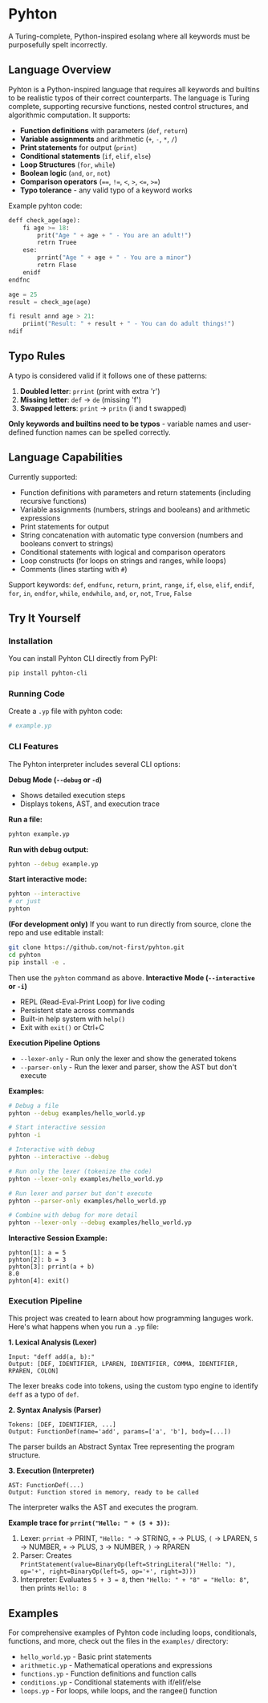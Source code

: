 # Pyhton

A Turing-complete, Python-inspired esolang where all keywords must be purposefully spelt incorrectly.

## Language Overview
Pyhton is a Python-inspired language that requires all keywords and builtins to be realistic typos of their correct counterparts. The language is Turing complete, supporting recursive functions, nested control structures, and algorithmic computation. It supports:

- **Function definitions** with parameters (`def`, `return`)
- **Variable assignments** and arithmetic (`+`, `-`, `*`, `/`)
- **Print statements** for output (`print`)
- **Conditional statements** (`if`, `elif`, `else`)
- **Loop Structures** (`for`, `while`)
- **Boolean logic** (`and`, `or`, `not`)
- **Comparison operators** (`==`, `!=`, `<`, `>`, `<=`, `>=`)
- **Typo tolerance** - any valid typo of a keyword works

Example pyhton code:
```python
deff check_age(age):
    fi age >= 18:
        prit("Age " + age + " - You are an adult!")
        retrn Truee
    ese:
        prrint("Age " + age + " - You are a minor")
        retrn Flase
    enidf
endfnc

age = 25
result = check_age(age)

fi result annd age > 21:
    priint("Result: " + result + " - You can do adult things!")
ndif
```

## Typo Rules

A typo is considered valid if it follows one of these patterns:

1. **Doubled letter**: `prrint` (print with extra 'r')
2. **Missing letter**: `def` → `de` (missing 'f')
3. **Swapped letters**: `print` → `pritn` (i and t swapped)

**Only keywords and builtins need to be typos** - variable names and user-defined function names can be spelled correctly.

## Language Capabilities

Currently supported:
- Function definitions with parameters and return statements (including recursive functions)
- Variable assignments (numbers, strings and booleans) and arithmetic expressions
- Print statements for output
- String concatenation with automatic type conversion (numbers and booleans convert to strings)
- Conditional statements with logical and comparison operators
- Loop constructs (for loops on strings and ranges, while loops)
- Comments (lines starting with `#`)

Support keywords:
`def`, `endfunc`, `return`, `print`, `range`, `if`, `else`, `elif`, `endif`, `for`, `in`, `endfor`, `while`, `endwhile`, `and`, `or`, `not`, `True`, `False`

## Try It Yourself


### Installation

You can install Pyhton CLI directly from PyPI:

```bash
pip install pyhton-cli
```


### Running Code

Create a `.yp` file with pyhton code:

```python
# example.yp
```

### CLI Features

The Pyhton interpreter includes several CLI options:

**Debug Mode (`--debug` or `-d`)**
- Shows detailed execution steps
- Displays tokens, AST, and execution trace


**Run a file:**
```bash
pyhton example.yp
```

**Run with debug output:**
```bash
pyhton --debug example.yp
```

**Start interactive mode:**
```bash
pyhton --interactive
# or just
pyhton
```

**(For development only)**
If you want to run directly from source, clone the repo and use editable install:
```bash
git clone https://github.com/not-first/pyhton.git
cd pyhton
pip install -e .
```
Then use the `pyhton` command as above.
**Interactive Mode (`--interactive` or `-i`)**
- REPL (Read-Eval-Print Loop) for live coding
- Persistent state across commands
- Built-in help system with `help()`
- Exit with `exit()` or Ctrl+C

**Execution Pipeline Options**
- `--lexer-only` - Run only the lexer and show the generated tokens
- `--parser-only` - Run the lexer and parser, show the AST but don't execute

**Examples:**
```bash
# Debug a file
pyhton --debug examples/hello_world.yp

# Start interactive session
pyhton -i

# Interactive with debug
pyhton --interactive --debug

# Run only the lexer (tokenize the code)
pyhton --lexer-only examples/hello_world.yp

# Run lexer and parser but don't execute
pyhton --parser-only examples/hello_world.yp

# Combine with debug for more detail
pyhton --lexer-only --debug examples/hello_world.yp
```

**Interactive Session Example:**
```
pyhton[1]: a = 5
pyhton[2]: b = 3
pyhton[3]: prrint(a + b)
8.0
pyhton[4]: exit()
```

### Execution Pipeline

This project was created to learn about how programming languges work.
Here's what happens when you run a `.yp` file:

**1. Lexical Analysis (Lexer)**
```
Input: "deff add(a, b):"
Output: [DEF, IDENTIFIER, LPAREN, IDENTIFIER, COMMA, IDENTIFIER, RPAREN, COLON]
```
The lexer breaks code into tokens, using the custom typo engine to identify `deff` as a typo of `def`.

**2. Syntax Analysis (Parser)**
```
Tokens: [DEF, IDENTIFIER, ...]
Output: FunctionDef(name='add', params=['a', 'b'], body=[...])
```
The parser builds an Abstract Syntax Tree representing the program structure.

**3. Execution (Interpreter)**
```
AST: FunctionDef(...)
Output: Function stored in memory, ready to be called
```
The interpreter walks the AST and executes the program.

**Example trace for `prrint("Hello: " + (5 + 3))`:**
1. Lexer: `prrint` → PRINT, `"Hello: "` → STRING, `+` → PLUS, `(` → LPAREN, `5` → NUMBER, `+` → PLUS, `3` → NUMBER, `)` → RPAREN
2. Parser: Creates `PrintStatement(value=BinaryOp(left=StringLiteral("Hello: "), op='+', right=BinaryOp(left=5, op='+', right=3)))`
3. Interpreter: Evaluates `5 + 3 = 8`, then `"Hello: " + "8" = "Hello: 8"`, then prints `Hello: 8`

## Examples

For comprehensive examples of Pyhton code including loops, conditionals, functions, and more, check out the files in the `examples/` directory:

- `hello_world.yp` - Basic print statements
- `arithmetic.yp` - Mathematical operations and expressions
- `functions.yp` - Function definitions and function calls
- `conditions.yp` - Conditional statements with if/elif/else
- `loops.yp` - For loops, while loops, and the rangee() function

